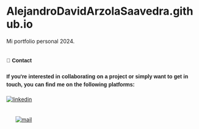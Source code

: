 # AlejandroDavidArzolaSaavedra.github.io

Mi portfolio personal 2024.


<h4 style="margin-top: 2rem; line-height: 1.5; font-family: 'Nunito', sans-serif;">
	<strong> 👤 Contact</strong><br><br> 
	If you're interested in collaborating on a project or simply want to get in touch, you can find me on the following platforms:
</h4>

</div>
	</ul>
	<a href="https://www.linkedin.com/in/alejandro-david-arzola-saavedra-867150144/" target="_blank">
		<img src="https://img.shields.io/badge/linkedin:  Alejandro-%2300acee.svg?color=405DE6&style=for-the-badge&logo=linkedin&logoColor=white" alt=linkedin style="margin-bottom: 5px;"/>
	</a>
  </ul>
</div>

<br>
<br>

<div id="user-content-toc">
  <ul>
	<a href="https://mail.google.com/mail/?view=cm&fs=1&to=alejandrodas15perfecto%40gmail.com"d" target="_blank">
		<img src="https://img.shields.io/badge/email:  Alejandro-%2300acee.svg?color=red&style=for-the-badge&logo=gmail&logoColor=white" alt=mail style="margin-bottom: 5px;"/>
	</a>
  </ul>
</div>
